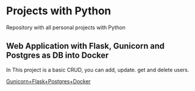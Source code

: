 # Projects with Python
Repository with all personal projects with Python

## Web Application with Flask, Gunicorn and Postgres as DB into Docker
In This project is a basic CRUD, you can add, update. get and delete users.


[Gunicorn+Flask+Postgres+Docker](https://github.com/fishviche/knowledge_in_python/tree/main/Gunicorn%2BFlask%2BPostgres%2BDocker)